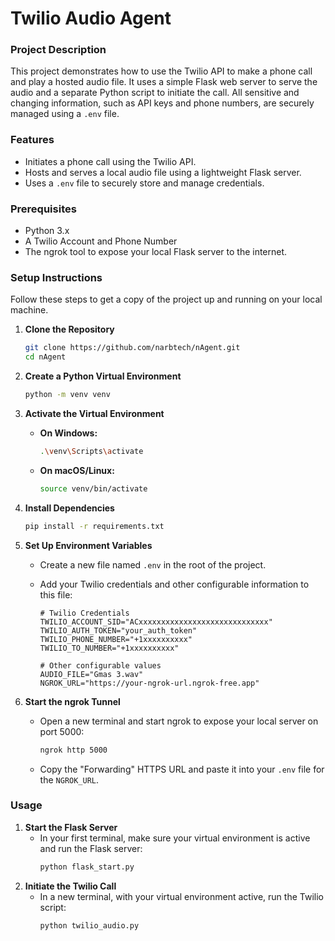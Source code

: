 # Twilio Audio Agent

### Project Description

This project demonstrates how to use the Twilio API to make a phone call and play a hosted audio file. It uses a simple Flask web server to serve the audio and a separate Python script to initiate the call. All sensitive and changing information, such as API keys and phone numbers, are securely managed using a `.env` file.

### Features

- Initiates a phone call using the Twilio API.
- Hosts and serves a local audio file using a lightweight Flask server.
- Uses a `.env` file to securely store and manage credentials.

### Prerequisites

- Python 3.x
- A Twilio Account and Phone Number
- The ngrok tool to expose your local Flask server to the internet.

### Setup Instructions

Follow these steps to get a copy of the project up and running on your local machine.

1.  **Clone the Repository**
    ```sh
    git clone https://github.com/narbtech/nAgent.git
    cd nAgent
    ```
2.  **Create a Python Virtual Environment**
    ```sh
    python -m venv venv
    ```
3.  **Activate the Virtual Environment**
    - **On Windows:**
      ```sh
      .\venv\Scripts\activate
      ```
    - **On macOS/Linux:**
      ```sh
      source venv/bin/activate
      ```
4.  **Install Dependencies**
    ```sh
    pip install -r requirements.txt
    ```
5.  **Set Up Environment Variables**

    - Create a new file named `.env` in the root of the project.
    - Add your Twilio credentials and other configurable information to this file:

      ```
      # Twilio Credentials
      TWILIO_ACCOUNT_SID="ACxxxxxxxxxxxxxxxxxxxxxxxxxxxxx"
      TWILIO_AUTH_TOKEN="your_auth_token"
      TWILIO_PHONE_NUMBER="+1xxxxxxxxxx"
      TWILIO_TO_NUMBER="+1xxxxxxxxxx"

      # Other configurable values
      AUDIO_FILE="Gmas 3.wav"
      NGROK_URL="https://your-ngrok-url.ngrok-free.app"
      ```

6.  **Start the ngrok Tunnel**
    - Open a new terminal and start ngrok to expose your local server on port 5000:
      ```sh
      ngrok http 5000
      ```
    - Copy the "Forwarding" HTTPS URL and paste it into your `.env` file for the `NGROK_URL`.

### Usage

1.  **Start the Flask Server**
    - In your first terminal, make sure your virtual environment is active and run the Flask server:
      ```sh
      python flask_start.py
      ```
2.  **Initiate the Twilio Call**
    - In a new terminal, with your virtual environment active, run the Twilio script:
      ```sh
      python twilio_audio.py
      ```
